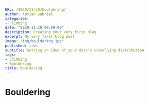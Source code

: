 ```yaml
---
URL: /2020/11/30/bouldering/
author: Adrian Gabriel
categories:
- Climbing
date: "2020-11-29 09:00:00"
description: Creating your very first blog
excerpt: My very first blog post
image: "img/bouldering.jpg"
published: true
subtitle: Getting an idea of your data's underlying distribution
tags:
- Climbing
- Bouldering
title: Bouldering
---
```



# Bouldering


